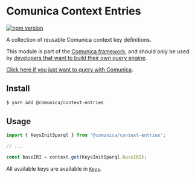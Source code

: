 # Comunica Context Entries

[![npm version](https://badge.fury.io/js/%40comunica%2Fcontext-entries.svg)](https://www.npmjs.com/package/@comunica/context-entries)

A collection of reusable Comunica context key definitions.

This module is part of the [Comunica framework](https://github.com/comunica/comunica),
and should only be used by [developers that want to build their own query engine](https://comunica.dev/docs/modify/).

[Click here if you just want to query with Comunica](https://comunica.dev/docs/query/).

## Install

```bash
$ yarn add @comunica/context-entries
```

## Usage

```typescript
import { KeysInitSparql } from '@comunica/context-entries';

// ...

const baseIRI = context.get(KeysInitSparql.baseIRI);
```

All available keys are available in [`Keys`](https://github.com/comunica/comunica/blob/master/packages/context-entries/lib/Keys.ts).
